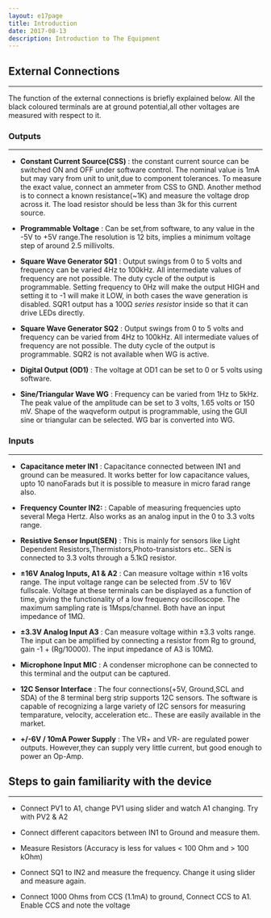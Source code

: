 ```yaml
---
layout: e17page
title: Introduction
date: 2017-08-13
description: Introduction to The Equipment
---
```

## External Connections
___

The function of the external connections is briefly explained below. All the black coloured terminals are
at ground potential,all other voltages are measured with respect to it.

### Outputs 
___
- **Constant Current Source(CSS)** : the constant current source can be switched ON and OFF under software control.
The nominal value is 1mA but may vary from unit to unit,due to component tolerances. To measure the exact value, connect an ammeter from CSS to GND. Another method is to connect a known resistance(~1K) and measure the voltage drop across it. The load resistor should be less than 3k for this current source.

- **Programmable Voltage** : Can be set,from software, to any value in the -5V to +5V range.The resolution is 12 bits, implies a minimum voltage step of around 2.5 millivolts.

- **Square Wave Generator SQ1** : Output swings from 0 to 5 volts and frequency can be varied 4Hz to 100kHz. All intermediate values of frequency are not possible. The duty cycle of the output is programmable. Setting frequency to 0Hz will make the output HIGH and setting it to -1 will make it LOW, in both cases the wave generation is disabled. SQR1 output has a 100Ω *series resistor* inside so that it can drive LEDs directly.

- **Square Wave Generator SQ2** : Output swings from 0 to 5 volts and frequency can be varied from 4Hz to 100kHz. All intermediate values of frequency are not possible. The duty cycle of the output is programmable. SQR2 is not available when WG is active.

- **Digital Output (OD1)** : The voltage at OD1 can be set to 0 or 5 volts using software.

- **Sine/Triangular Wave WG** : Frequency can be varied from 1Hz to 5kHz. The peak value of the amplitude can be set to 3 volts, 1.65 volts or 150 mV. Shape of the waqveform output is programmable, using the GUI sine or triangular can be selected. WG bar is converted into WG.

### Inputs
___
- **Capacitance meter IN1** : Capacitance connected between IN1 and ground can be measured. It works better for low capacitance values, upto 10 nanoFarads but it is possible to measure in micro farad range also.

- **Frequency Counter IN2:** : Capable of measuring frequencies upto several Mega Hertz. Also works as an analog input in the 0 to 3.3 volts range.

- **Resistive Sensor Input(SEN)** : This is mainly for sensors like Light Dependent Resistors,Thermistors,Photo-transistors etc.. SEN is connected to 3.3 volts through a 5.1kΩ resistor.

- **±16V Analog Inputs, A1 & A2** : Can measure voltage within ±16 volts range. The input voltage range can be selected from .5V to 16V fullscale. Voltage at these terminals can be displayed as a function of time, giving the functionality of a low frequency oscilloscope. The maximum sampling rate is 1Msps/channel. Both have an input impedance of 1MΩ.

- **±3.3V Analog Input A3** : Can measure voltage within ±3.3 volts range. The input can be amplified by connecting a resistor from Rg to ground, gain -1 + (Rg/10000). The input impedance of A3 is 10MΩ.

- **Microphone Input MIC** : A condenser microphone can be connected to this terminal and the output can be captured.

- **12C Sensor Interface** : The four connections(+5V, Ground,SCL and SDA) of the 8 terminal berg strip supports 12C sensors. The software is capable of recognizing a large variety of I2C sensors for measuring temparature, velocity, acceleration etc.. These are easily available in the market.

- **+/-6V / 10mA Power Supply** : The VR+ and VR- are regulated power outputs. However,they can supply very little current, but good enough to power an Op-Amp.






## Steps to gain familiarity with the device
___
- Connect PV1 to A1, change PV1 using slider and watch A1 changing. Try with PV2 & A2

- Connect different capacitors between IN1 to Ground and measure them.

- Measure Resistors (Accuracy is less for values < 100 Ohm and > 100 kOhm)

- Connect SQ1 to IN2 and measure the frequency. Change it using slider and measure again.

- Connect 1000 Ohms from CCS (1.1mA) to ground, Connect CCS to A1. Enable CCS and note the voltage

